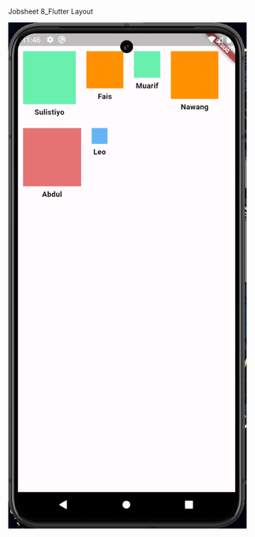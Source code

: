 Jobsheet 8_Flutter Layout

![.](https://github.com/Sulistiyo12/Jobshet8_FlutterLayout/blob/main/Jobsheet8.png)
